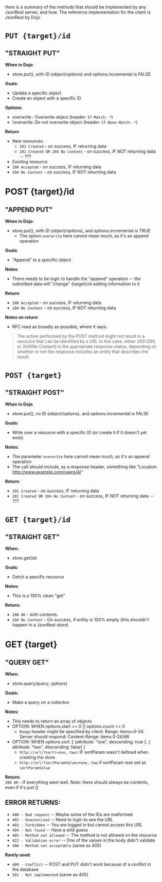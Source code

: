 
Here is a summary of the methods that should be implemented by any JsonRest server, and how.
The reference implementation for the client is JsonRest by Dojo


# `PUT {target}/id`

## "STRAIGHT PUT"

**When in Dojo**:  

 * store.put(), with ID (object/options) and options.incremental is FALSE

**Goals**:  

 * Update a specific object
 * Create an object with a specific ID

**Options**:  

 * overwrite : Overwrite object (header: `If-Match: *`)
 * !overwrite: Do not overwrite object (header: `If-None-Match: *`)

**Return**  

 * New resources:
   * `201 Created` - on success, IF returning data
   * `201 Created OR 204 No Content` - on success, IF NOT returning data -- ???
 * Existing resource:
  * `200 Accepted` - on success, IF returning data
  * `204 No Content` - on success, IF NOT returning data


# POST {target}/id

## "APPEND PUT"

**When in Dojo**:  

 * store.put(), with ID (object/options), and options.incremental is TRUE
   * The option `overwrite` here cannot mean much, as it's an append operation

**Goals**:  

 * "Append" to a specific object

**Notes**:  
 * There needs to be logic to handle the "append" operation -- the submitted data will "change"
    {target}/id adding information to it

**Return**:  

  * `200 Accepted` - on success, IF returning data
  * `204 No Content` - on success, IF NOT returning data

**Notes on return**:  
 * RFC read as broadly as possible, where it says:
> The action performed by the POST method might not result in a resource that can be identified by a URI. In this case, either 200 (OK) or 204(No Content) is the appropriate response status, depending on whether or not the response includes an entity that describes the result.


# `POST {target}`

## "STRAIGHT POST"

**When in Dojo**  

 * store.put(), no ID (object/options), and options.incremental is FALSE

**Goals:** 

 * Write over a resource with a specific ID (or create it if it doesn't yet exist)

**Notes:** 

 * The parameter `overwrite` here cannot mean much, as it's an append operation
 * The call should include, as a response header, something like "Location: http://www.example.com/users/4/"

**Return**:

 * `201 Created` - on success, IF returning data
 * `201 Created OR 204 No Content` - on success, IF NOT returning data -- ???
 

# `GET {target}/id`

## "STRAIGHT GET"

**When:**  
 * store.get(id)

**Goals:**  

 * Getch a specific resource

**Notes:**  

 * This is a 100% clean "get"

**Return:**  
  * `200 OK` -  with contents.
  * `204 No Content` - On success, if entity is 100% empty (this shouldn't happen in a JsonRest store)

# GET {target}

## "QUERY GET"

**When:**  

 * store.query(query, options)

**Goals:**  

 * Make a query on a collecton

**Notes:**  
 * This needs to return an array of objects
 * OPTION: WHEN options.start >= 0 || options.count >= 0
   * `Range` header might be specified by client: Range: items=0-24. Server should respond: Content-Range: items 0-24/66
 * OPTION: WHEN options.sort: [ {attribute: "one", descending: true }, { attribute: "two", descending: false} ]
   * `http://url/?sort(+one,-two)` IF sortParam wasn't defined when creating the store
   * `http://url/?sortParamValue=+one,-two` if sortParam was set as `sortParamValue` 

**Return:**  
  `200 OK` - If everything went well. Note: there should always be contents, even if it's just []


ERROR RETURNS:
--------------
* `400 - Bad request` --  Maybe some of the IDs are malformed
* `401 - Unautorized` --  Need to login to see the URL
* `403 - Forbidden` -- You are logged in but cannot access this URL
* `404 - Not found` -- Have a wild guess
* `405 - Method not allowed` -- The method is not allowed on the resource
* `422 - Validation error` -- One of the values in the body didn't validate
* `406 - Method not acceptable` (same as 405)

**Rarely used:** 

* `409 - Conflict` -- POST and PUT didn't work because of a conflict in the database
* `501 - Not implemented` (same as 405)


